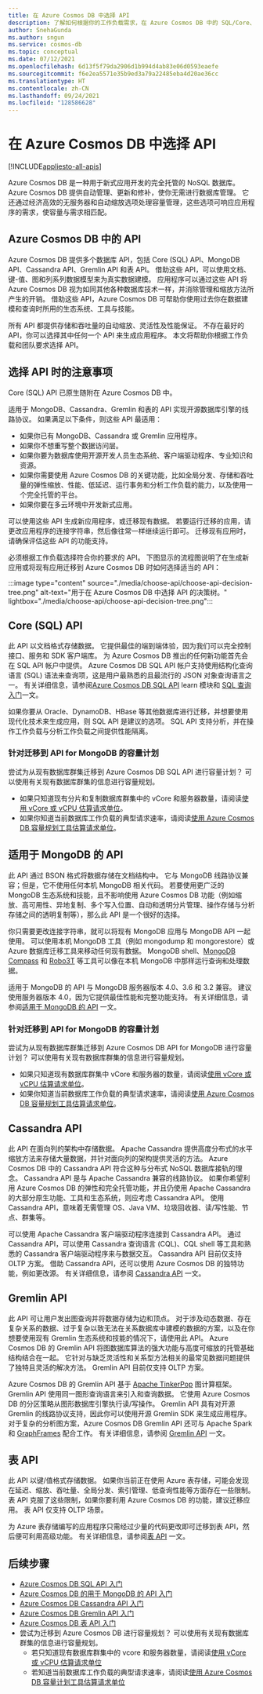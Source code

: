 ```yaml
---
title: 在 Azure Cosmos DB 中选择 API
description: 了解如何根据你的工作负载需求，在 Azure Cosmos DB 中的 SQL/Core、MongoDB、Cassandra、Gremlin 和表 API 之间进行选择。
author: SnehaGunda
ms.author: sngun
ms.service: cosmos-db
ms.topic: conceptual
ms.date: 07/12/2021
ms.openlocfilehash: 6d13f5f79da2906d1b994d4ab83e06d0593eaefe
ms.sourcegitcommit: f6e2ea5571e35b9ed3a79a22485eba4d20ae36cc
ms.translationtype: HT
ms.contentlocale: zh-CN
ms.lasthandoff: 09/24/2021
ms.locfileid: "128586628"
---
```

# <a name="choose-an-api-in-azure-cosmos-db"></a>在 Azure Cosmos DB 中选择 API
[!INCLUDE[appliesto-all-apis](includes/appliesto-all-apis.md)]

Azure Cosmos DB 是一种用于新式应用开发的完全托管的 NoSQL 数据库。 Azure Cosmos DB 提供自动管理、更新和修补，使你无需进行数据库管理。 它还通过经济高效的无服务器和自动缩放选项处理容量管理，这些选项可响应应用程序的需求，使容量与需求相匹配。

## <a name="apis-in-azure-cosmos-db"></a>Azure Cosmos DB 中的 API

Azure Cosmos DB 提供多个数据库 API，包括 Core (SQL) API、MongoDB API、Cassandra API、Gremlin API 和表 API。 借助这些 API，可以使用文档、键-值、图和列系列数据模型来为真实数据建模。 应用程序可以通过这些 API 将 Azure Cosmos DB 视为如同其他各种数据库技术一样，并消除管理和缩放方法所产生的开销。 借助这些 API，Azure Cosmos DB 可帮助你使用过去你在数据建模和查询时所用的生态系统、工具与技能。

所有 API 都提供存储和吞吐量的自动缩放、灵活性及性能保证。 不存在最好的 API，你可以选择其中任何一个 API 来生成应用程序。 本文将帮助你根据工作负载和团队要求选择 API。

## <a name="considerations-when-choosing-an-api"></a>选择 API 时的注意事项

Core (SQL) API 已原生随附在 Azure Cosmos DB 中。

适用于 MongoDB、Cassandra、Gremlin 和表的 API 实现开源数据库引擎的线路协议。 如果满足以下条件，则这些 API 最适用：

* 如果你已有 MongoDB、Cassandra 或 Gremlin 应用程序。
* 如果你不想重写整个数据访问层。
* 如果你要为数据库使用开源开发人员生态系统、客户端驱动程序、专业知识和资源。
* 如果你需要使用 Azure Cosmos DB 的关键功能，比如全局分发、存储和吞吐量的弹性缩放、性能、低延迟、运行事务和分析工作负载的能力，以及使用一个完全托管的平台。
* 如果你要在多云环境中开发新式应用。

可以使用这些 API 生成新应用程序，或迁移现有数据。 若要运行迁移的应用，请更改应用程序的连接字符串，然后像往常一样继续运行即可。 迁移现有应用时，请确保评估这些 API 的功能支持。

必须根据工作负载选择符合你的要求的 API。 下图显示的流程图说明了在生成新应用或将现有应用迁移到 Azure Cosmos DB 时如何选择适当的 API：

:::image type="content" source="./media/choose-api/choose-api-decision-tree.png" alt-text="用于在 Azure Cosmos DB 中选择 API 的决策树。" lightbox="./media/choose-api/choose-api-decision-tree.png":::

## <a name="coresql-api"></a>Core (SQL) API

此 API 以文档格式存储数据。 它提供最佳的端到端体验，因为我们可以完全控制接口、服务和 SDK 客户端库。 为 Azure Cosmos DB 推出的任何新功能首先会在 SQL API 帐户中提供。 Azure Cosmos DB SQL API 帐户支持使用结构化查询语言 (SQL) 语法来查询项，这是用户最熟悉的且最流行的 JSON 对象查询语言之一。 有关详细信息，请参阅[Azure Cosmos DB SQL API](/learn/modules/intro-to-azure-cosmos-db-core-api/) learn 模块和 [SQL 查询入门](sql-query-getting-started.md)一文。

如果你要从 Oracle、DynamoDB、HBase 等其他数据库进行迁移，并想要使用现代化技术来生成应用，则 SQL API 是建议的选项。 SQL API 支持分析，并在操作工作负载与分析工作负载之间提供性能隔离。

### <a name="capacity-planning-for-migration-to-api-for-mongodb"></a>针对迁移到 API for MongoDB 的容量计划

尝试为从现有数据库群集迁移到 Azure Cosmos DB SQL API 进行容量计划？ 可以使用有关现有数据库群集的信息进行容量规划。
* 如果只知道现有分片和复制数据库群集中的 vCore 和服务器数量，请阅读[使用 vCore 或 vCPU 估算请求单位](convert-vcore-to-request-unit.md)。
* 如果你知道当前数据库工作负载的典型请求速率，请阅读[使用 Azure Cosmos DB 容量规划工具估算请求单位](estimate-ru-with-capacity-planner.md)。

## <a name="api-for-mongodb"></a>适用于 MongoDB 的 API

此 API 通过 BSON 格式将数据存储在文档结构中。 它与 MongoDB 线路协议兼容；但是，它不使用任何本机 MongoDB 相关代码。 若要使用更广泛的 MongoDB 生态系统和技能，且不影响使用 Azure Cosmos DB 功能（例如缩放、高可用性、异地复制、多个写入位置、自动和透明分片管理、操作存储与分析存储之间的透明复制等），那么此 API 是一个很好的选择。

你只需要更改连接字符串，就可以将现有 MongoDB 应用与 MongoDB API 一起使用。 可以使用本机 MongoDB 工具（例如 mongodump 和 mongorestore）或 Azure 数据库迁移工具来移动任何现有数据。 MongoDB shell、[MongoDB Compass](mongodb/connect-using-compass.md) 和 [Robo3T](mongodb/connect-using-robomongo.md) 等工具可以像在本机 MongoDB 中那样运行查询和处理数据。

适用于 MongoDB 的 API 与 MongoDB 服务器版本 4.0、3.6 和 3.2 兼容。 建议使用服务器版本 4.0，因为它提供最佳性能和完整功能支持。 有关详细信息，请参阅[适用于 MongoDB 的 API](mongodb/mongodb-introduction.md) 一文。

### <a name="capacity-planning-for-migration-to-api-for-mongodb"></a>针对迁移到 API for MongoDB 的容量计划

尝试为从现有数据库群集迁移到 Azure Cosmos DB API for MongoDB 进行容量计划？ 可以使用有关现有数据库群集的信息进行容量规划。
* 如果只知道现有数据库群集中 vCore 和服务器的数量，请阅读[使用 vCore 或 vCPU 估算请求单位](convert-vcore-to-request-unit.md)。
* 如果你知道当前数据库工作负载的典型请求速率，请阅读[使用 Azure Cosmos DB 容量规划工具估算请求单位](./mongodb/estimate-ru-capacity-planner.md)。

## <a name="cassandra-api"></a>Cassandra API

此 API 在面向列的架构中存储数据。 Apache Cassandra 提供高度分布式的水平缩放方法来存储大量数据，并针对面向列的架构提供灵活的方法。 Azure Cosmos DB 中的 Cassandra API 符合这种与分布式 NoSQL 数据库接轨的理念。 Cassandra API 是与 Apache Cassandra 兼容的线路协议。 如果你希望利用 Azure Cosmos DB 的弹性和完全托管功能，并且仍使用 Apache Cassandra 的大部分原生功能、工具和生态系统，则应考虑 Cassandra API。 使用 Cassandra API，意味着无需管理 OS、Java VM、垃圾回收器、读/写性能、节点、群集等。

可以使用 Apache Cassandra 客户端驱动程序连接到 Cassandra API。 通过 Cassandra API，可以使用 Cassandra 查询语言 (CQL)、CQL shell 等工具和熟悉的 Cassandra 客户端驱动程序来与数据交互。 Cassandra API 目前仅支持 OLTP 方案。 借助 Cassandra API，还可以使用 Azure Cosmos DB 的独特功能，例如更改源。 有关详细信息，请参阅 [Cassandra API](cassandra-introduction.md) 一文。

## <a name="gremlin-api"></a>Gremlin API

此 API 可让用户发出图查询并将数据存储为边和顶点。 对于涉及动态数据、存在复杂关系的数据、过于复杂以致无法在关系数据库中建模的数据的方案，以及在你想要使用现有 Gremlin 生态系统和技能的情况下，请使用此 API。 Azure Cosmos DB 的 Gremlin API 将图数据库算法的强大功能与高度可缩放的托管基础结构结合在一起。 它针对与缺乏灵活性和关系型方法相关的最常见数据问题提供了独特且灵活的解决方法。 Gremlin API 目前仅支持 OLTP 方案。

Azure Cosmos DB 的 Gremlin API 基于 [Apache TinkerPop](https://tinkerpop.apache.org/) 图计算框架。 Gremlin API 使用同一图形查询语言来引入和查询数据。 它使用 Azure Cosmos DB 的分区策略从图形数据库引擎执行读/写操作。 Gremlin API 具有对开源 Gremlin 的线路协议支持，因此你可以使用开源 Gremlin SDK 来生成应用程序。 对于复杂的分析图方案，Azure Cosmos DB Gremlin API 还可与 Apache Spark 和 [GraphFrames](https://github.com/graphframes/graphframes) 配合工作。 有关详细信息，请参阅 [Gremlin API](graph-introduction.md) 一文。

## <a name="table-api"></a>表 API

此 API 以键/值格式存储数据。 如果你当前正在使用 Azure 表存储，可能会发现在延迟、缩放、吞吐量、全局分发、索引管理、低查询性能等方面存在一些限制。 表 API 克服了这些限制，如果你要利用 Azure Cosmos DB 的功能，建议迁移应用。 表 API 仅支持 OLTP 场景。

为 Azure 表存储编写的应用程序只需经过少量的代码更改即可迁移到表 API，然后便可利用高级功能。 有关详细信息，请参阅[表 API](table/introduction.md) 一文。

## <a name="next-steps"></a>后续步骤

* [Azure Cosmos DB SQL API 入门](create-sql-api-dotnet.md)
* [Azure Cosmos DB 的用于 MongoDB 的 API 入门](mongodb/create-mongodb-nodejs.md)
* [Azure Cosmos DB Cassandra API 入门](cassandra/manage-data-dotnet.md)
* [Azure Cosmos DB Gremlin API 入门](create-graph-dotnet.md)
* [Azure Cosmos DB 表 API 入门](create-table-dotnet.md)
* 尝试为迁移到 Azure Cosmos DB 进行容量规划？ 可以使用有关现有数据库群集的信息进行容量规划。
    * 若只知道现有数据库群集中的 vcore 和服务器数量，请阅读[使用 vCore 或 vCPU 估算请求单位](convert-vcore-to-request-unit.md) 
    * 若知道当前数据库工作负载的典型请求速率，请阅读[使用 Azure Cosmos DB 容量计划工具估算请求单位](estimate-ru-with-capacity-planner.md)
